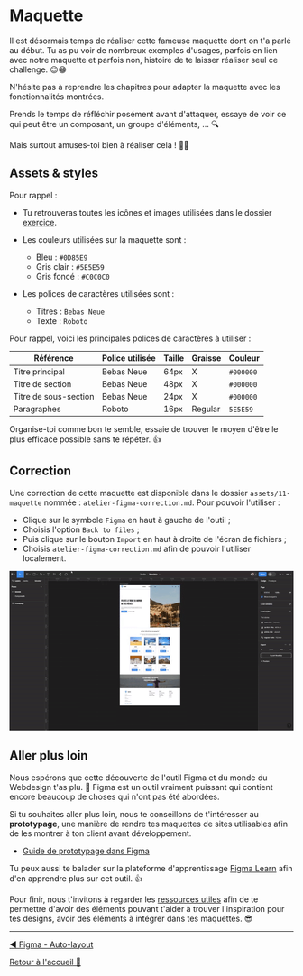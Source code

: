 # Maquette

Il est désormais temps de réaliser cette fameuse maquette dont on t'a parlé au début. Tu as pu voir de nombreux exemples d'usages, parfois en lien avec notre maquette et parfois non, histoire de te laisser réaliser seul ce challenge. 😉😁

N'hésite pas à reprendre les chapitres pour adapter la maquette avec les fonctionnalités montrées.

Prends le temps de réfléchir posément avant d'attaquer, essaye de voir ce qui peut être un composant, un groupe d'éléments, ... 🔍

Mais surtout amuses-toi bien à réaliser cela ! 🤗😃

## Assets & styles

Pour rappel :

- Tu retrouveras toutes les icônes et images utilisées dans le dossier [exercice](../exercice/).

- Les couleurs utilisées sur la maquette sont :

  - Bleu : `#0D85E9`
  - Gris clair : `#5E5E59`
  - Gris foncé : `#C0C0C0`

- Les polices de caractères utilisées sont :
  - Titres : `Bebas Neue`
  - Texte : `Roboto`

Pour rappel, voici les principales polices de caractères à utiliser :

| Référence             | Police utilisée | Taille | Graisse | Couleur   |
| --------------------- | --------------- | ------ | ------- | --------- |
| Titre principal       | Bebas Neue      | 64px   | X       | `#000000` |
| Titre de section      | Bebas Neue      | 48px   | X       | `#000000` |
| Titre de sous-section | Bebas Neue      | 24px   | X       | `#000000` |
| Paragraphes           | Roboto          | 16px   | Regular | `5E5E59`  |

Organise-toi comme bon te semble, essaie de trouver le moyen d'être le plus efficace possible sans te répéter. 👍

## Correction

Une correction de cette maquette est disponible dans le dossier `assets/11-maquette` nommée : `atelier-figma-correction.md`. Pour pouvoir l'utiliser :

- Clique sur le symbole `Figma` en haut à gauche de l'outil ;
- Choisis l'option `Back to files` ;
- Puis clique sur le bouton `Import` en haut à droite de l'écran de fichiers ;
- Choisis `atelier-figma-correction.md` afin de pouvoir l'utiliser localement.

<p align="center">
    <img src="../assets/11-maquette/import-figma-file.gif"/>
</p>

## Aller plus loin

Nous espérons que cette découverte de l'outil Figma et du monde du Webdesign t'as plu. 🤗 Figma est un outil vraiment puissant qui contient encore beaucoup de choses qui n'ont pas été abordées.

Si tu souhaites aller plus loin, nous te conseillons de t'intéresser au **prototypage**, une manière de rendre tes maquettes de sites utilisables afin de les montrer à ton client avant développement.

- [Guide de prototypage dans Figma](https://help.figma.com/hc/fr/articles/360040314193-Guide-de-prototypage-dans-Figma)

Tu peux aussi te balader sur la plateforme d'apprentissage [Figma Learn](https://help.figma.com/hc/fr) afin d'en apprendre plus sur cet outil. 👍

Pour finir, nous t'invitons à regarder les [ressources utiles](../ressources.md) afin de te permettre d'avoir des éléments pouvant t'aider à trouver l'inspiration pour tes designs, avoir des éléments à intégrer dans tes maquettes. 😎

---

[◀️ Figma - Auto-layout](./10-figma-auto-layout.md)

[Retour à l'accueil 📍](../README.md)
